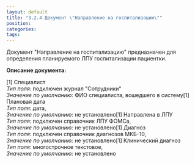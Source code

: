 ```yaml
---
layout: default
title: "3.2.4 Документ \"Направление на госпитализацию\""
position: 
categories: 
tags: 
---
```


Документ "Направление на госпитализацию" предназначен для определения планируемого ЛПУ госпитализации пациентки.

**Описание документа:**

[1] Специалист  
*Тип поля:* подключен журнал "Сотрудники"  
*Значение по умолчанию:* ФИО специалиста, вошедшего в систему[1] Плановая дата  
*Тип поля:* дата,  
*Значение по умолчанию:* не установлено[1] Направлена в ЛПУ  
*Тип поля:* подключен справочник ЛПУ ФОМСа,  
*Значение по умолчанию:* не установлено[1] Диагноз  
*Тип поля:* подключен справочник диагнозов МКБ-10,  
*Значение по умолчанию:* не установлено[1] Клинический диагноз  
*Тип поля:* многострочное текстовое,  
*Значение по умолчанию:* не установлено 

